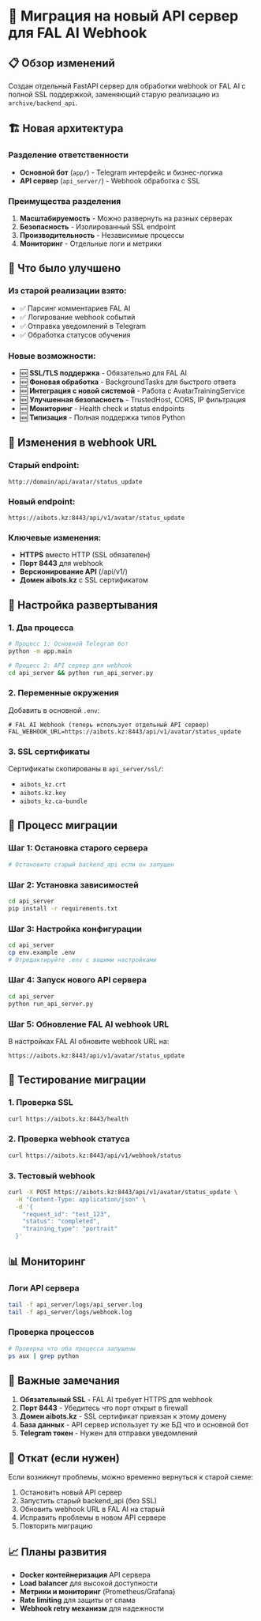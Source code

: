 # 🔄 Миграция на новый API сервер для FAL AI Webhook

## 📋 Обзор изменений

Создан отдельный FastAPI сервер для обработки webhook от FAL AI с полной SSL поддержкой, заменяющий старую реализацию из `archive/backend_api`.

## 🏗️ Новая архитектура

### Разделение ответственности
- **Основной бот** (`app/`) - Telegram интерфейс и бизнес-логика
- **API сервер** (`api_server/`) - Webhook обработка с SSL

### Преимущества разделения
1. **Масштабируемость** - Можно развернуть на разных серверах
2. **Безопасность** - Изолированный SSL endpoint
3. **Производительность** - Независимые процессы
4. **Мониторинг** - Отдельные логи и метрики

## 🔄 Что было улучшено

### Из старой реализации взято:
- ✅ Парсинг комментариев FAL AI
- ✅ Логирование webhook событий  
- ✅ Отправка уведомлений в Telegram
- ✅ Обработка статусов обучения

### Новые возможности:
- 🆕 **SSL/TLS поддержка** - Обязательно для FAL AI
- 🆕 **Фоновая обработка** - BackgroundTasks для быстрого ответа
- 🆕 **Интеграция с новой системой** - Работа с AvatarTrainingService
- 🆕 **Улучшенная безопасность** - TrustedHost, CORS, IP фильтрация
- 🆕 **Мониторинг** - Health check и status endpoints
- 🆕 **Типизация** - Полная поддержка типов Python

## 📡 Изменения в webhook URL

### Старый endpoint:
```
http://domain/api/avatar/status_update
```

### Новый endpoint:
```
https://aibots.kz:8443/api/v1/avatar/status_update
```

### Ключевые изменения:
- **HTTPS** вместо HTTP (SSL обязателен)
- **Порт 8443** для webhook
- **Версионирование API** (/api/v1/)
- **Домен aibots.kz** с SSL сертификатом

## 🔧 Настройка развертывания

### 1. Два процесса
```bash
# Процесс 1: Основной Telegram бот
python -m app.main

# Процесс 2: API сервер для webhook
cd api_server && python run_api_server.py
```

### 2. Переменные окружения
Добавить в основной `.env`:
```env
# FAL AI Webhook (теперь использует отдельный API сервер)
FAL_WEBHOOK_URL=https://aibots.kz:8443/api/v1/avatar/status_update
```

### 3. SSL сертификаты
Сертификаты скопированы в `api_server/ssl/`:
- `aibots_kz.crt`
- `aibots.kz.key` 
- `aibots_kz.ca-bundle`

## 🔄 Процесс миграции

### Шаг 1: Остановка старого сервера
```bash
# Остановите старый backend_api если он запущен
```

### Шаг 2: Установка зависимостей
```bash
cd api_server
pip install -r requirements.txt
```

### Шаг 3: Настройка конфигурации
```bash
cd api_server
cp env.example .env
# Отредактируйте .env с вашими настройками
```

### Шаг 4: Запуск нового API сервера
```bash
cd api_server
python run_api_server.py
```

### Шаг 5: Обновление FAL AI webhook URL
В настройках FAL AI обновите webhook URL на:
```
https://aibots.kz:8443/api/v1/avatar/status_update
```

## 🧪 Тестирование миграции

### 1. Проверка SSL
```bash
curl https://aibots.kz:8443/health
```

### 2. Проверка webhook статуса
```bash
curl https://aibots.kz:8443/api/v1/webhook/status
```

### 3. Тестовый webhook
```bash
curl -X POST https://aibots.kz:8443/api/v1/avatar/status_update \
  -H "Content-Type: application/json" \
  -d '{
    "request_id": "test_123",
    "status": "completed",
    "training_type": "portrait"
  }'
```

## 📊 Мониторинг

### Логи API сервера
```bash
tail -f api_server/logs/api_server.log
tail -f api_server/logs/webhook.log
```

### Проверка процессов
```bash
# Проверка что оба процесса запущены
ps aux | grep python
```

## 🚨 Важные замечания

1. **Обязательный SSL** - FAL AI требует HTTPS для webhook
2. **Порт 8443** - Убедитесь что порт открыт в firewall
3. **Домен aibots.kz** - SSL сертификат привязан к этому домену
4. **База данных** - API сервер использует ту же БД что и основной бот
5. **Telegram токен** - Нужен для отправки уведомлений

## 🔄 Откат (если нужен)

Если возникнут проблемы, можно временно вернуться к старой схеме:

1. Остановить новый API сервер
2. Запустить старый backend_api (без SSL)
3. Обновить webhook URL в FAL AI на старый
4. Исправить проблемы в новом API сервере
5. Повторить миграцию

## 📈 Планы развития

- **Docker контейнеризация** API сервера
- **Load balancer** для высокой доступности  
- **Метрики и мониторинг** (Prometheus/Grafana)
- **Rate limiting** для защиты от спама
- **Webhook retry механизм** для надежности 